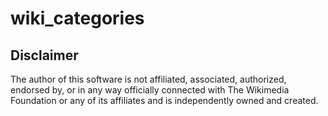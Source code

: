 # wiki_categories

## Disclaimer

The author of this software is not affiliated, associated, authorized, endorsed by, or in any way 
officially connected with The Wikimedia Foundation or any of its affiliates and is independently 
owned and created.